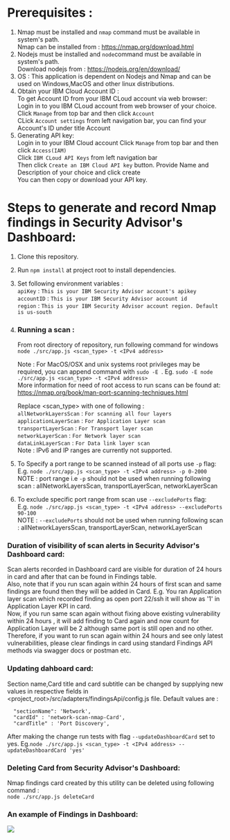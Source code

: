 # Prerequisites :  
1. Nmap must be installed and `nmap` command must be available in system's path.  
   Nmap can be installed from : https://nmap.org/download.html
2. Nodejs must be installed and `node`command must be available in system's path.  
   Download nodejs from : https://nodejs.org/en/download/
3. OS : This application is dependent on Nodejs and Nmap and can be used on Windows,MacOS and other linux distributions.
4. Obtain your IBM Cloud Account ID :  
   To get Account ID from your IBM CLoud account via web browser:  
       Login in to you IBM CLoud account from web browser of your choice.
       Click `Manage` from top bar and then click `Account`  
       CLick `Account settings` from left navigation bar, you can find your Account's ID under title Account
5. Generating API key:  
       Login in to your IBM Cloud account
       Click `Manage` from top bar and then click `Access(IAM)`  
       Click `IBM CLoud API Keys` from left navigation bar  
       Then click `Create an IBM Cloud API key` button. Provide Name and Description of your choice and click create  
       You can then copy  or download your API key.

# Steps to generate and record Nmap findings in Security Advisor's Dashboard:
1. Clone this repository.
2. Run `npm install` at project root to install dependencies.
3. Set  following environment variables :   
  `apiKey` : `This is your IBM Security Advisor account's apikey`  
  `accountID` : `This is your IBM Security Advisor account id`   
  `region` : `This is your IBM Security Advisor account region. Default is us-south`  
5. ### Running a scan :   
   From root directory of repository, run following command for windows   
   `node ./src/app.js <scan_type> -t <IPv4 address>`   
     
   Note : For MacOS/OSX and unix systems root privileges may be required, you can append command with `sudo -E `. Eg. `sudo -E node ./src/app.js <scan_type> -t <IPv4 address>`   
   More information for need of root access to run scans can be found at: https://nmap.org/book/man-port-scanning-techniques.html    
     
    Replace <scan_type> with one of following :   
   `allNetworkLayersScan` : `For scanning all four layers`  
   `applicationLayerScan` : `For Application Layer scan`  
   `transportLayerScan` : `For Transport layer scan`  
   `networkLayerScan` : `For Network layer scan`  
   `dataLinkLayerScan` : `For Data link layer scan`  
   Note : IPv6  and IP ranges are currently not supported.    
6. To Specify a port range to be scanned instead of all ports use `-p` flag:  
   E.g. `node ./src/app.js <scan_type> -t <IPv4 address> -p 0-2000`  
   NOTE : port range i.e `-p` should not be used when running following scan : allNetworkLayersScan, transportLayerScan, networkLayerScan
7. To exclude specific port range from scan use `--excludePorts` flag:  
   E.g. `node ./src/app.js <scan_type> -t <IPv4 address> --excludePorts 90-100`  
   NOTE : `--excludePorts` should not be used when running following scan : allNetworkLayersScan, transportLayerScan, networkLayerScan  

### Duration of visibility of scan alerts in Security Advisor's Dashboard card:   
Scan alerts recorded in Dashboard card are visible for duration of 24 hours in card and after that can be found in Findings table.  
Also, note that if you run scan again within 24 hours of first scan and same findings are found then they will be added in Card.
E.g. You ran Application layer scan which recorded finding as open port 22/ssh it will show as '1' in Application Layer KPI in card.  
     Now, if you run same scan again without fixing above existing vulnerability within 24 hours , it will add finding to Card again and now count for Application Layer will be 2 although same port is still open and no other.
Therefore, if you want to run scan again within 24 hours and see only latest vulnerabilities, please clear findings in card using standard Findings API methods via swagger docs or postman etc.  

### Updating dahboard card:      
 Section name,Card title and card subtitle can be changed by supplying new values in respective fields in <project_root>/src/adapters/findingsApi/config.js file. Default values are : 
 ```
   "sectionName": 'Network',
   "cardId" : 'network-scan-nmap-Card',
   "cardTitle" : 'Port Discovery',
 ```
After making the change run tests with flag `--updateDashboardCard` set to yes.
Eg.`node ./src/app.js <scan_type> -t <IPv4 address> --updateDashboardCard 'yes'`

### Deleting Card from Security Advisor\'s Dashboard:      
Nmap findings card created by this utility can be deleted using following command :   
`node ./src/app.js deleteCard` 


### An example of Findings in Dashboard:  
![](https://github.ibm.com/security-services/security-advisor-project-management/blob/master/NmapFindings.png)
